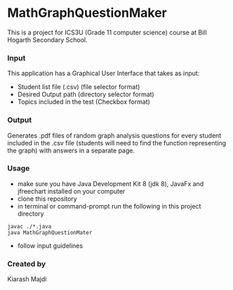 # MathGraphQuestionMaker

This is a project for ICS3U (Grade 11 computer science) course at Bill Hogarth Secondary School.

### Input

This application has a Graphical User Interface that takes as input:
  - Student list file (.csv) (file selector format)
  - Desired Output path (directory selector format)
  - Topics included in the test (Checkbox format)

### Output

Generates .pdf files of random graph analysis questions for every student included in the .csv file (students will need to find the function representing the graph) with answers in a separate page.


### Usage
  - make sure you have Java Development Kit 8 (jdk 8), JavaFx and jfreechart installed on your computer
  - clone this repository
  - in terminal or command-prompt run the following in this project directory
  ```
  javac ./*.java
  java MathGraphQuestionMater
  ```
  - follow input guidelines
  
### Created by

Kiarash Majdi
